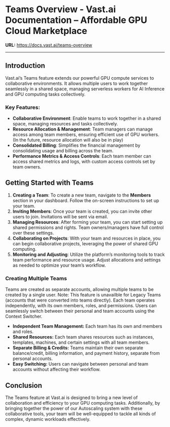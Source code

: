 # Teams Overview - Vast.ai Documentation – Affordable GPU Cloud Marketplace

**URL:** https://docs.vast.ai/teams-overview

---

## Introduction

Vast.ai’s Teams feature extends our powerful GPU compute services to collaborative environments. It allows multiple users to work together seamlessly in a shared space, managing serverless workers for AI Inference and GPU computing tasks collectively.

### Key Features:

*   **Collaborative Environment**: Enable teams to work together in a shared space, managing resources and tasks collectively.
*   **Resource Allocation & Management**: Team managers can manage access among team members, ensuring efficient use of GPU workers. (In the future, resource allocation will also be in play)
*   **Consolidated Billing**: Simplifies the financial management by consolidating usage and billing across the team.
*   **Performance Metrics & Access Controls**: Each team member can access shared metrics and logs, with custom access controls set by team owners.

## Getting Started with Teams

1.  **Creating a Team**: To create a new team, navigate to the **Members** section in your dashboard. Follow the on-screen instructions to set up your team.
2.  **Inviting Members**: Once your team is created, you can invite other users to join. Invitations will be sent via email.
3.  **Managing Resources**: After forming your team, you can start setting up shared permissions and rights. Team owners/managers have full control over these settings.
4.  **Collaborating on Projects**: With your team and resources in place, you can begin collaborative projects, leveraging the power of shared GPU computing.
5.  **Monitoring and Adjusting**: Utilize the platform’s monitoring tools to track team performance and resource usage. Adjust allocations and settings as needed to optimize your team’s workflow.

### **Creating Multiple Teams**

Teams are created as separate accounts, allowing multiple teams to be created by a single user. Note: This feature is unavailble for Legacy Teams (accounts that were converted into teams directly). Each team operates independently, with its own members, roles, and permissions. Users can seamlessly switch between their personal and team accounts using the Context Switcher.

*   **Independent Team Management:** Each team has its own and members and roles.
*   **Shared Resources:** Each team shares resources such as instances, templates, machines, and certain settings with all team members.
*   **Separate Billing & Credits:** Teams maintain their own separate balance/credit, billing information, and payment history, separate from personal accounts.
*   **Easy Switching:** Users can navigate between personal and team accounts without affecting their workflow.

## Conclusion

The Teams feature at Vast.ai is designed to bring a new level of collaboration and efficiency to your GPU computing tasks. Additionally, by bringing together the power of our Autoscaling system with these collaborative tools, your team will be well-equipped to tackle all kinds of complex, dynamic workloads effectively.